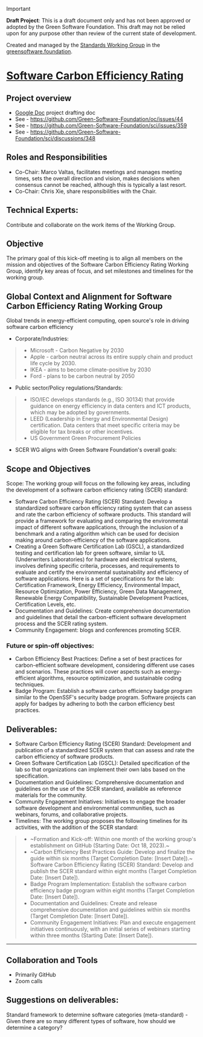 > [!important]
> **Draft Project**: This is a draft document only and has not been approved or adopted by the Green Software Foundation. This draft may not be relied upon for any purpose other than review of the current state of development.

Created and managed by the [Standards Working Group](https://github.com/Green-Software-Foundation/standards_wg) in the [greensoftware.foundation](https://greensoftware.foundation).

# [Software Carbon Efficiency Rating](https://wiki.greensoftware.foundation/ca517ae97ae544f792113ee2c381c78b)

## Project overview
- [Google Doc](https://docs.google.com/document/d/19ymiN4EXYNayt7Ie_jIY48spJVBOtqkxwPApRjna4yw/edit) project drafting doc
- See - https://github.com/Green-Software-Foundation/oc/issues/44
- See - https://github.com/Green-Software-Foundation/sci/issues/359
- See - https://github.com/Green-Software-Foundation/sci/discussions/348

## **Roles and Responsibilities**
* Co-Chair: Marco Valtas, facilitates meetings and manages meeting times, sets the overall direction and vision, makes decisions when consensus cannot be reached, although this is typically a last resort.
* Co-Chair: Chris Xie, share responsibilities with the Chair.

## **Technical Experts:**
Contribute and collaborate on the work items of the Working Group.

## **Objective**
The primary goal of this kick-off meeting is to align all members on the mission and objectives of the Software Carbon Efficiency Rating Working Group, identify key areas of focus, and set milestones and timelines for the working group.

## **Global Context and Alignment for Software Carbon Efficiency Rating Working Group**

Global trends in energy-efficient computing, open source's role in driving software carbon efficiency
* Corporate/Industries:
> * Microsoft - Carbon Negative by 2030
> * Apple - carbon neutral across its entire supply chain and product life cycle by 2030.
> * IKEA - aims to become climate-positive by 2030
> * Ford - plans to be carbon neutral by 2050
* Public sector/Policy regulations/Standards:
> * ISO/IEC develops standards (e.g., ISO 30134) that provide guidance on energy efficiency in data centers and ICT products, which may be adopted by governments.
> * LEED (Leadership in Energy and Environmental Design) certification. Data centers that meet specific criteria may be eligible for tax breaks or other incentives.
> * US Government Green Procurement Policies
* SCER WG aligns with Green Software Foundation's overall goals:

## **Scope and Objectives**
Scope: The working group will focus on the following key areas, including the development of a software carbon efficiency rating (SCER) standard:
* Software Carbon Efficiency Rating (SCER) Standard: Develop a standardized software carbon efficiency rating system that can assess and rate the carbon efficiency of software products. This standard will provide a framework for evaluating and comparing the environmental impact of different software applications, through the inclusion of a benchmark and a rating algorithm which can be used for decision making around carbon-efficiency of the software applications. 
* Creating a Green Software Certification Lab (GSCL), a standardized testing and certification lab for green software, similar to UL (Underwriters Laboratories) for hardware and electrical systems, involves defining specific criteria, processes, and requirements to evaluate and certify the environmental sustainability and efficiency of software applications. Here is a set of specifications for the lab: Certification Framework, Energy Efficiency, Environmental Impact, Resource Optimization, Power Efficiency, Green Data Management, Renewable Energy Compatibility, Sustainable Development Practices, Certification Levels, etc.
* Documentation and Guidelines: Create comprehensive documentation and guidelines that detail the carbon-efficient software development process and the SCER rating system. 
* Community Engagement: blogs and conferences promoting SCER.

### Future or spin-off objectives:
* Carbon Efficiency Best Practices: Define a set of best practices for carbon-efficient software development, considering different use cases and scenarios. These practices will cover aspects such as energy-efficient algorithms, resource optimization, and sustainable coding techniques.
* Badge Program: Establish a software carbon efficiency badge program similar to the OpenSSF's security badge program. Software projects can apply for badges by adhering to both the carbon efficiency best practices.

## Deliverables:
* Software Carbon Efficiency Rating (SCER) Standard: Development and publication of a standardized SCER system that can assess and rate the carbon efficiency of software products.
* Green Software Certification Lab (GSCL): Detailed specification of the lab so that organizations can implement their own labs based on the specification.
* Documentation and Guidelines: Comprehensive documentation and guidelines on the use of the SCER standard, available as reference materials for the community.
* Community Engagement Initiatives: Initiatives to engage the broader software development and environmental communities, such as webinars, forums, and collaborative projects.
* Timelines: The working group proposes the following timelines for its activities, with the addition of the SCER standard:
> * ~Formation and Kick-off: Within one month of the working group's establishment on GitHub (Starting Date: Oct 18, 2023).~
> * ~Carbon Efficiency Best Practices Guide: Develop and finalize the guide within six months (Target Completion Date: [Insert Date]).~
> Software Carbon Efficiency Rating (SCER) Standard: Develop and publish the SCER standard within eight months (Target Completion Date: [Insert Date]).
> * Badge Program Implementation: Establish the software carbon efficiency badge program within eight months (Target Completion Date: [Insert Date]).
> * Documentation and Guidelines: Create and release comprehensive documentation and guidelines within six months (Target Completion Date: [Insert Date]).
> * Community Engagement Initiatives: Plan and execute engagement initiatives continuously, with an initial series of webinars starting within three months (Starting Date: [Insert Date]).
***

## **Collaboration and Tools** 
* Primarily GitHub
* Zoom calls

## **Suggestions on deliverables:**
Standard framework to determine software categories (meta-standard) - Given there are so many different types of software, how should we determine a category?



